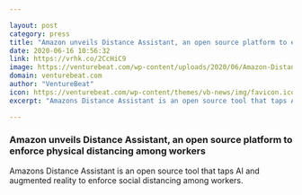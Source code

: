 ```yaml
---

layout: post
category: press
title: "Amazon unveils Distance Assistant, an open source platform to enforce physical distancing among workers"
date: 2020-06-16 10:56:32
link: https://vrhk.co/2CcHiC9
image: https://venturebeat.com/wp-content/uploads/2020/06/Amazon-Distance-Assistant-Image-e1592262461905.jpg?w=1200&strip=all
domain: venturebeat.com
author: "VentureBeat"
icon: https://venturebeat.com/wp-content/themes/vb-news/img/favicon.ico
excerpt: "Amazons Distance Assistant is an open source tool that taps AI and augmented reality to enforce social distancing among workers."

---
```


### Amazon unveils Distance Assistant, an open source platform to enforce physical distancing among workers

Amazons Distance Assistant is an open source tool that taps AI and augmented reality to enforce social distancing among workers.